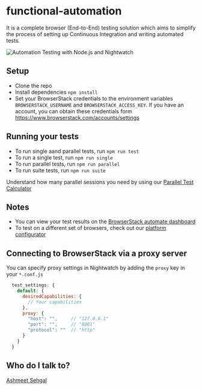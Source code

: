 # functional-automation
It is a complete browser (End-to-End) testing solution which aims to simplify the process of setting up Continuous Integration and writing automated tests.

![Automation Testing with Node.js and Nightwatch](https://cdn-images-1.medium.com/max/1600/1*K_vl3SXp9doMFGCXhJwmrw.jpeg)

## Setup
* Clone the repo
* Install dependencies `npm install`
* Set your BrowserStack credentials to the environment variables `BROWSERSTACK_USERNAME` and `BROWSERSTACK_ACCESS_KEY`. If you have an account, you can obtain these credentials form https://www.browserstack.com/accounts/settings

## Running your tests
- To run single aand parallel tests, run `npm run test`
- To run a single test, run `npm run single`
- To run parallel tests, run `npm run parallel`
- To run suite tests, run `npm run suite`

 Understand how many parallel sessions you need by using our [Parallel Test Calculator](https://www.browserstack.com/automate/parallel-calculator?ref=github)

## Notes
* You can view your test results on the [BrowserStack automate dashboard](https://www.browserstack.com/automate)
* To test on a different set of browsers, check out our [platform configurator](https://www.browserstack.com/automate/node#setting-os-and-browser)

## Connecting to BrowserStack via a proxy server
You can specify proxy settings in Nightwatch by adding the `proxy` key in your `*.conf.js` 

```javascript
  test_settings: {
    default: {
      desiredCapabilities: {
        // Your capabilities
      },
      proxy: {
        "host": "",     // "127.0.0.1"
        "port": "",     // "8081"
        "protocol": ""  // "http"
      }
    }
  }
```
  
## Who do I talk to?
[Ashmeet Sehgal](https://www.linkedin.com/in/ashmeetsehgal)
